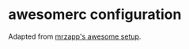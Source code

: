 # awesomerc configuration

Adapted from [mrzapp's awesome setup](https://github.com/mrzapp/awesomerc).

